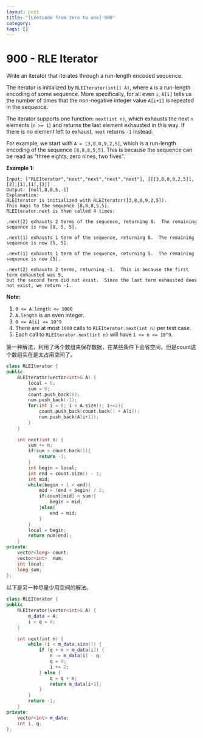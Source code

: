 ```yaml
---
layout: post
title: "[Leetcode from zero to one] 900"
category: 
tags: []
---
```


# 900 - RLE Iterator

Write an iterator that iterates through a run-length encoded sequence.

The iterator is initialized by `RLEIterator(int[] A)`, where `A` is a run-length encoding of some sequence.  More specifically, for all even `i`, `A[i]` tells us the number of times that the non-negative integer value `A[i+1]` is repeated in the sequence.

The iterator supports one function: `next(int n)`, which exhausts the next `n` elements (`n >= 1`) and returns the last element exhausted in this way.  If there is no element left to exhaust, `next` returns `-1` instead.

For example, we start with `A = [3,8,0,9,2,5]`, which is a run-length encoding of the sequence `[8,8,8,5,5]`.  This is because the sequence can be read as "three eights, zero nines, two fives".

 

**Example 1:**

```
Input: ["RLEIterator","next","next","next","next"], [[[3,8,0,9,2,5]],[2],[1],[1],[2]]
Output: [null,8,8,5,-1]
Explanation: 
RLEIterator is initialized with RLEIterator([3,8,0,9,2,5]).
This maps to the sequence [8,8,8,5,5].
RLEIterator.next is then called 4 times:

.next(2) exhausts 2 terms of the sequence, returning 8.  The remaining sequence is now [8, 5, 5].

.next(1) exhausts 1 term of the sequence, returning 8.  The remaining sequence is now [5, 5].

.next(1) exhausts 1 term of the sequence, returning 5.  The remaining sequence is now [5].

.next(2) exhausts 2 terms, returning -1.  This is because the first term exhausted was 5,
but the second term did not exist.  Since the last term exhausted does not exist, we return -1.
```

**Note:**

1. `0 <= A.length <= 1000`
2. `A.length` is an even integer.
3. `0 <= A[i] <= 10^9`
4. There are at most `1000` calls to `RLEIterator.next(int n)` per test case.
5. Each call to `RLEIterator.next(int n)` will have `1 <= n <= 10^9`.

第一种解法，利用了两个数组来保存数据，在某些条件下会省空间，但是count这个数组实在是太占用空间了。

```c++
class RLEIterator {
public:
    RLEIterator(vector<int>& A) {
        local = 0;
        sum = 0;
        count.push_back(0);
        num.push_back(-1);
        for(int i = 0; i < A.size(); i+=2){
            count.push_back(count.back() + A[i]);
            num.push_back(A[i+1]);
        }       
    }
    
    int next(int n) {
        sum += n;
        if(sum > count.back()){
            return -1;
        }
        int begin = local;
        int end = count.size() - 1;
        int mid;
        while(begin + 1 < end){
            mid = (end + begin) / 2;
            if(count[mid] < sum){
                begin = mid;
            }else{
                end = mid;
            }
        }
        local = begin;
        return num[end];
    }
private:
    vector<long> count;
    vector<int>  num;
    int local;
    long sum;
};

```

以下是另一种尽量少用空间的解法。

```c++
class RLEIterator {
public:
    RLEIterator(vector<int>& A) {
        m_data = A;
        i = q = 0;
    }
    
    int next(int n) {
        while (i < m_data.size()) {
            if (q + n > m_data[i]) {
                n -= m_data[i] - q;
                q = 0;
                i += 2;
            } else {
                q = q + n;
                return m_data[i+1];
            }
        }
        return -1;
    }
private:
    vector<int> m_data;
    int i, q;
};

```

